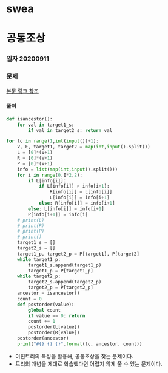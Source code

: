 # swea

# 공통조상

### 일자 20200911

### 문제

[본문 링크 참조](https://swexpertacademy.com/main/code/problem/problemDetail.do?contestProbId=AV15PTkqAPYCFAYD&categoryId=AV15PTkqAPYCFAYD&categoryType=CODE)

#### 풀이

```python
def isancestor():
    for val in target1_s:
        if val in target2_s: return val

for tc in range(1,int(input())+1):
    V, E, target1, target2 = map(int,input().split())
    L = [0]*(V+1)
    R = [0]*(V+1)
    P = [0]*(V+1)
    info = list(map(int,input().split()))
    for i in range(0,E*2,2):
        if L[info[i]]:
            if L[info[i]] > info[i+1]:
                R[info[i]] = L[info[i]]
                L[info[i]] = info[i+1]
            else: R[info[i]] = info[i+1]
        else: L[info[i]] = info[i+1]
        P[info[i+1]] = info[i]
    # print(L)
    # print(R)
    # print(P)
    # print()
    target1_s = []
    target2_s = []
    target1_p, target2_p = P[target1], P[target2]
    while target1_p:
        target1_s.append(target1_p)
        target1_p = P[target1_p]
    while target2_p:
        target2_s.append(target2_p)
        target2_p = P[target2_p]
    ancestor = isancestor()
    count = 0
    def postorder(value):
        global count
        if value == 0: return
        count += 1
        postorder(L[value])
        postorder(R[value])
    postorder(ancestor)
    print("#{} {} {}".format(tc, ancestor, count))
```

- 이진트리의 특성을 활용해, 공통조상을 찾는 문제이다.
- 트리의 개념을 제대로 학습했다면 어렵지 않게 풀 수 있는 문제이다.